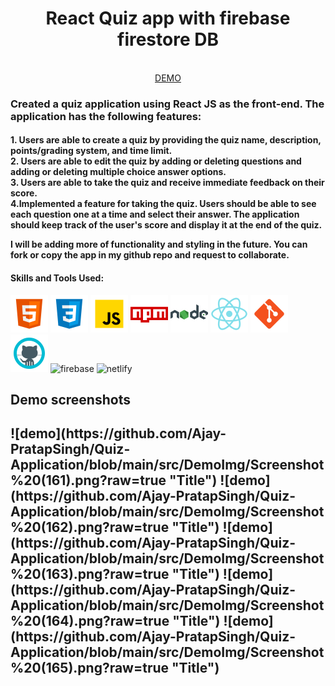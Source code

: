 <h1 align="center">React Quiz app with firebase firestore DB</h1>
 
 <p align="center"><br/>
 <a href="https://in-quiz-itive.netlify.app/"> DEMO </a>
 </p>


<h3>Created a quiz application using React JS as the front-end. The
application has the following features:</h3>

<h4>1. Users are able to create a quiz by providing the quiz name, description,
points/grading system, and time limit.<br />
2. Users are able to edit the quiz by adding or deleting questions and
adding or deleting multiple choice answer options.<br />
3. Users are able to take the quiz and receive immediate feedback on their
score.<br />
4.Implemented a feature for taking the quiz. Users should be able to see each
question one at a time and select their answer. The application should keep track
of the user's score and display it at the end of the quiz.<br />

I will be adding more of functionality and styling in the future. You can fork or copy the app in my github repo and request to collaborate.</h4>




<h4>Skills and Tools Used: </h4>

<p align="left">
	<img style="margin: auto;" src="https://raw.githubusercontent.com/sachinverma53121/sachinverma53121/master/icons/html5.png" alt=html5 width="60" height="60"/> 
	<img style="margin: auto;" src="https://raw.githubusercontent.com/sachinverma53121/sachinverma53121/master/icons/css3.png" alt=css3 width="60" height="60"/> 
	
 <img style="margin: auto;" src="https://raw.githubusercontent.com/sachinverma53121/sachinverma53121/master/icons/js.png" alt=javascript width="60" height="60"/>

 <img style="margin: auto;" src="https://raw.githubusercontent.com/sachinverma53121/sachinverma53121/master/icons/npm.png" alt=npm width="60" height="60"/>
 <img style="margin: auto;" src="https://raw.githubusercontent.com/sachinverma53121/sachinverma53121/master/icons/node.png" alt=nodejs width="60" height="60"/>
 <img style="margin: auto;" src="https://raw.githubusercontent.com/sachinverma53121/sachinverma53121/master/icons/react.png" alt=react width="60" height="60"/>  
<img style="margin: auto;" src="https://raw.githubusercontent.com/sachinverma53121/sachinverma53121/master/icons/git.png" alt=git width="60" height="60"/>
<img style="margin: auto;" src="https://raw.githubusercontent.com/sachinverma53121/sachinverma53121/master/icons/github.png" alt=github width="60" height="60"/>
<img style="margin: auto;" src="https://yt3.ggpht.com/ytc/AAUvwni6auGZNOFo5PfYQUwW4mLmCMRJ1sHXqApbh_fwYw=s900-c-k-c0x00ffffff-no-rj" alt=firebase width="60" height="60"/>
<img style="margin: auto;" src="https://opencollective-production.s3.us-west-1.amazonaws.com/ff0a6e30-eab3-11e9-a22e-83df461207f7.png" alt=netlify width="60" height="60"/>
</p>

<h2> Demo screenshots <h2>
![demo](https://github.com/Ajay-PratapSingh/Quiz-Application/blob/main/src/DemoImg/Screenshot%20(161).png?raw=true "Title")
![demo](https://github.com/Ajay-PratapSingh/Quiz-Application/blob/main/src/DemoImg/Screenshot%20(162).png?raw=true "Title")
![demo](https://github.com/Ajay-PratapSingh/Quiz-Application/blob/main/src/DemoImg/Screenshot%20(163).png?raw=true "Title")
![demo](https://github.com/Ajay-PratapSingh/Quiz-Application/blob/main/src/DemoImg/Screenshot%20(164).png?raw=true "Title")
![demo](https://github.com/Ajay-PratapSingh/Quiz-Application/blob/main/src/DemoImg/Screenshot%20(165).png?raw=true "Title")

